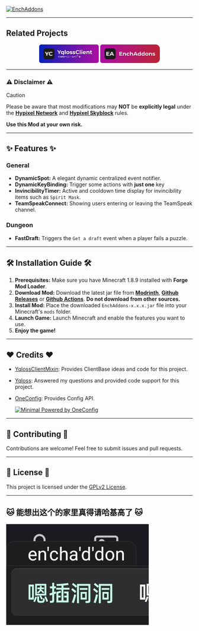 [![EnchAddons](https://socialify.git.ci/Necron-Dev/EnchAddons/image?description=1&font=Raleway&forks=1&issues=1&logo=https%3A%2F%2Fraw.githubusercontent.com%2FNecron-Dev%2FEnchAddons%2Frefs%2Fheads%2Fmain%2Fsrc%2Fmain%2Fresources%2Fassets%2Fenchaddons%2Fimages%2Flogo.svg&name=1&owner=1&pattern=Plus&pulls=1&stargazers=1&theme=Auto)](https://github.com/Necron-Dev/EnchAddons)

---

## Related Projects

<div>
  <p align="center">
    <a href="https://github.com/Necron-Dev/YqlossClientMixin/"><img src="https://raw.githubusercontent.com/Necron-Dev/YqlossClientMixin/refs/heads/master/banner.png" alt="YqlossClientMixin Banner" width="32%"></a>
    <a href="https://github.com/Necron-Dev/EnchAddons/"><img src="https://raw.githubusercontent.com/Necron-Dev/EnchAddons/refs/heads/main/banner.png" alt="EnchAddons Banner" width="32%"></a>
  </p>
</div>

---

### ⚠️ **Disclaimer** ⚠️
> [!CAUTION]
>
> Please be aware that most modifications may **NOT** be **explicitly legal** under the [**Hypixel Network**](https://support.hypixel.net/hc/en-us/articles/4427624493330-Hypixel-Server-Rules) and [**Hypixel Skyblock**](https://support.hypixel.net/hc/en-us/articles/4508088842898-Hypixel-SkyBlock-Rules) rules.
> 
> **Use this Mod at your own risk.**

---

## ✨ **Features** ✨

### General
*   **DynamicSpot:** A elegant dynamic centralized event notifier.
*   **DynamicKeyBinding:** Trigger some actions with **just one** key
*   **InvincibilityTimer:** Active and cooldown time display for invincibility items such as `Spirit Mask`.
*   **TeamSpeakConnect:** Showing users entering or leaving the TeamSpeak channel.
### Dungeon  
* **FastDraft:** Triggers the `Get a draft` event when a player fails a puzzle.

---

## 🛠️ Installation Guide 🛠️

1.  **Prerequisites:** Make sure you have Minecraft 1.8.9 installed with **Forge Mod Loader**.
2.  **Download Mod:** Download the latest jar file from [**Modrinth**](https://modrinth.com/mod/enchaddons), [**Github Releases**](https://github.com/Necron-Dev/EnchAddons/releases) or [**Github Actions**](https://github.com/Necron-Dev/EnchAddons/actions). **Do not download from other sources.**
3.  **Install Mod:** Place the downloaded `EnchAddons-x.x.x.jar` file into your Minecraft's `mods` folder.
4.  **Launch Game:** Launch Minecraft and enable the features you want to use.
5.  **Enjoy the game!**

---

## ❤️ Credits ❤️

*   [YqlossClientMixin](https://github.com/Necron-Dev/YqlossClientMixin): Provides ClientBase ideas and code for this project.
*   [Yqloss](https://github.com/Yqloss): Answered my questions and provided code support for this project.
*   [OneConfig](https://polyfrost.org/projects/oneconfig/): Provides Config API.

    [![Minimal Powered by OneConfig](https://polyfrost.org/media/branding/badges/badge_3.svg)](https://polyfrost.org/projects/oneconfig/)

---

## 🤝 Contributing 🤝

Contributions are welcome! Feel free to submit issues and pull requests.

---

## 📄 License 📄

This project is licensed under the [GPLv2 License](LICENSE).

---

## 🐱 能想出这个的家里真得请哈基高了 🐱

[![EnchAddons](https://raw.githubusercontent.com/Necron-Dev/EnchAddons/refs/heads/main/ycdd.jpg)](https://github.com/Necron-Dev/EnchAddons)
